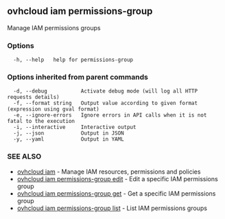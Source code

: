 ## ovhcloud iam permissions-group

Manage IAM permissions groups

### Options

```
  -h, --help   help for permissions-group
```

### Options inherited from parent commands

```
  -d, --debug           Activate debug mode (will log all HTTP requests details)
  -f, --format string   Output value according to given format (expression using gval format)
  -e, --ignore-errors   Ignore errors in API calls when it is not fatal to the execution
  -i, --interactive     Interactive output
  -j, --json            Output in JSON
  -y, --yaml            Output in YAML
```

### SEE ALSO

* [ovhcloud iam](ovhcloud_iam.md)	 - Manage IAM resources, permissions and policies
* [ovhcloud iam permissions-group edit](ovhcloud_iam_permissions-group_edit.md)	 - Edit a specific IAM permissions group
* [ovhcloud iam permissions-group get](ovhcloud_iam_permissions-group_get.md)	 - Get a specific IAM permissions group
* [ovhcloud iam permissions-group list](ovhcloud_iam_permissions-group_list.md)	 - List IAM permissions groups

